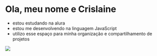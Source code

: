 # Ola, meu nome e Crislaine


- estou estudando na alura
- estou me desenvolvendo na linguagem JavaScript
- utilizo esse espaço para minha organização e compartilhamento de projetos

![](https://media1.tenor.com/m/L1SOy0Q8O7gAAAAC/eyebrow-raise-shrek.gif)
